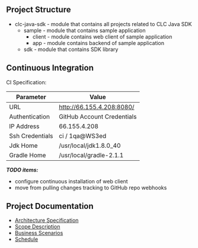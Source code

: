 

Project Structure
--------------------

* clc-java-sdk - module that contains all projects related to CLC Java SDK
    * sample - module that contains sample application
        * client - module contains web client of sample application
        * app - module contains backend of sample application
    * sdk - module that contains SDK library
        

Continuous Integration
----------------------

CI Specification:

 Parameter    | Value
 -------------|------------------
 URL          | http://66.155.4.208:8080/
 Authentication | GitHub Account Credentials
 IP Address   | 66.155.4.208
 Ssh Credentials | ci / 1qa@WS3ed
 Jdk Home     | /usr/local/jdk1.8.0_40
 Gradle Home  | /usr/local/gradle-2.1.1
 
***TODO items:***
* configure continuous installation of web client
* move from pulling changes tracking to GitHub repo webhooks

Project Documentation
---------------------
* [Architecture Specification](https://docs.google.com/document/d/1aSlv1wPeGxo4w7nY-X8u3QX-0NmITAJoPLAHIB_70Cc/edit?usp=sharing)
* [Scope Description](https://docs.google.com/document/d/16_i2pxJk9bgP5fgwwkiKveqSAm0eAdgsnWBpdtIlTLY/edit)
* [Business Scenarios](https://docs.google.com/document/d/10RTqkJ0tYmeV_S5nH0xcYcPIkXANp3mVEQOD-HGTM7E/edit?usp=sharing)
* [Schedule](https://docs.google.com/spreadsheets/d/12M36PdDvlbovWbvaJ_HULh1pqF24VgQOQrYmGIlzO38/edit?usp=sharing)